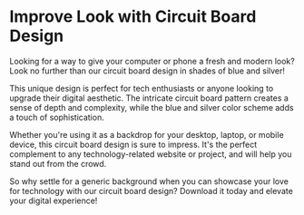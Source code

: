 <!--font:Open Sans-->

# Improve Look with Circuit Board Design

Looking for a way to give your computer or phone a fresh and modern look? Look no further than our circuit board design in shades of blue and silver!

This unique design is perfect for tech enthusiasts or anyone looking to upgrade their digital aesthetic. The intricate circuit board pattern creates a sense of depth and complexity, while the blue and silver color scheme adds a touch of sophistication.

Whether you're using it as a backdrop for your desktop, laptop, or mobile device, this circuit board design is sure to impress. It's the perfect complement to any technology-related website or project, and will help you stand out from the crowd.

So why settle for a generic background when you can showcase your love for technology with our circuit board design? Download it today and elevate your digital experience!

<!--

Write me markdown content of website with wallpaper:

"An abstract circuit board pattern in shades of blue and silver"

The header of the page should not be copy of the text but rather a real content of the website which is using this wallpaper.


---


# Circuit Board Wallpaper

Looking for a sleek and modern wallpaper to give your computer or phone a new look? Check out our abstract circuit board pattern in shades of blue and silver!

This unique design is perfect for tech enthusiasts or anyone looking for a cool and contemporary wallpaper. The intricate circuit board pattern creates a sense of depth and complexity, while the blue and silver color scheme adds a touch of sophistication.

Whether you're using it as a background for your desktop, laptop, or mobile device, this circuit board wallpaper is sure to impress. So why wait? Download it today and give your device the upgrade it deserves!


---


Heading should not include word "wallpaper". The website should not be about the wallpaper itself, wallpaper is just a related background, rewrite whole content.


---


# Tech Enthusiasts Rejoice: Introducing Our Abstract Circuit Board Pattern

Looking for a fresh and modern background to spice up your computer or phone? Look no further than our abstract circuit board pattern in shades of blue and silver!

This unique design is perfect for tech enthusiasts or anyone looking for a cool and contemporary backdrop. The intricate circuit board pattern creates a sense of depth and complexity, while the blue and silver color scheme adds a touch of sophistication.

Whether you're using it as a background for your desktop, laptop, or mobile device, this circuit board pattern is sure to impress. It's the perfect complement to any technology-related website or project, and will help you stand out from the crowd.

So why settle for a boring background when you can showcase your love for technology with our abstract circuit board pattern? Download it today and give your device the upgrade it deserves!


---


Heading is too long, rewrite whole content.


---


# Elevate Your Tech Game with Our Abstract Circuit Board Pattern

Looking for a way to add some style and sophistication to your computer or phone? Check out our abstract circuit board pattern in shades of blue and silver!

This unique design is perfect for tech enthusiasts or anyone looking to elevate their digital experience. The intricate circuit board pattern creates a sense of depth and complexity, while the blue and silver color scheme adds a touch of modernity.

Whether you're using it as a backdrop for your desktop, laptop, or mobile device, this circuit board pattern is sure to impress. It's the perfect complement to any technology-related website or project, and will help you stand out from the crowd.

So why settle for a boring background when you can showcase your love for technology with our abstract circuit board pattern? Download it today and take your tech game to the next level!


---


Heading is too long, rewrite whole content.


---


# Upgrade Your Digital Aesthetic with Our Circuit Board Design

Looking for a way to give your computer or phone a fresh and modern look? Look no further than our circuit board design in shades of blue and silver!

This unique design is perfect for tech enthusiasts or anyone looking to upgrade their digital aesthetic. The intricate circuit board pattern creates a sense of depth and complexity, while the blue and silver color scheme adds a touch of sophistication.

Whether you're using it as a backdrop for your desktop, laptop, or mobile device, this circuit board design is sure to impress. It's the perfect complement to any technology-related website or project, and will help you stand out from the crowd.

So why settle for a generic background when you can showcase your love for technology with our circuit board design? Download it today and elevate your digital experience!


---


Write me a Google font which is best fitting for the website.

Pick from the list:
- Lobster
- Orbitron
- Montserrat
- IBM Plex Sans
- Alegreya
- Great Vibes
- Roboto
- Inter
- Futura
- Playfair Display
- Raleway
- Open Sans
- Poppins
- Lato
- Exo 2
- Barlow Condensed
- Dancing Script


Write just the font name nothing else.


---


Open Sans

-->
